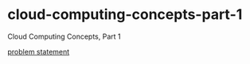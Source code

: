 # cloud-computing-concepts-part-1
Cloud Computing Concepts, Part 1


[problem statement](mp1_specifications.pdf)
